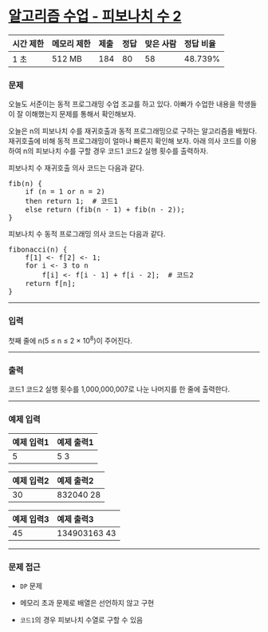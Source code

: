 # [알고리즘 수업 - 피보나치 수 2](https://www.acmicpc.net/problem/24417)

<div align = center>

| 시간 제한 | 메모리 제한 | 제출 | 정답 | 맞은 사람 | 정답 비율 |
| :-------- | :---------- | :--- | :--- | :-------- | :-------- |
| 1 초      | 512 MB      | 184  | 80   | 58        | 48.739%   |

</div>

### 문제

오늘도 서준이는 동적 프로그래밍 수업 조교를 하고 있다. 아빠가 수업한 내용을 학생들이 잘 이해했는지 문제를 통해서 확인해보자.

오늘은 n의 피보나치 수를 재귀호출과 동적 프로그래밍으로 구하는 알고리즘을 배웠다. 재귀호출에 비해 동적 프로그래밍이 얼마나 빠른지 확인해 보자. 아래 의사 코드를 이용하여 n의 피보나치 수를 구할 경우 코드1 코드2 실행 횟수를 출력하자.

피보나치 수 재귀호출 의사 코드는 다음과 같다.

<pre>fib(n) {
    if (n = 1 or n = 2)
    then return 1;  # 코드1
    else return (fib(n - 1) + fib(n - 2));
}</pre>

피보나치 수 동적 프로그래밍 의사 코드는 다음과 같다.

<pre>fibonacci(n) {
    f[1] <- f[2] <- 1;
    for i <- 3 to n
        f[i] <- f[i - 1] + f[i - 2];  # 코드2
    return f[n];
}</pre>

---

### 입력

첫째 줄에 n(5 ≤ n ≤ 2 × 10<sup>8</sup>)이 주어진다.

---

### 출력

코드1 코드2 실행 횟수를 1,000,000,007로 나눈 나머지를 한 줄에 출력한다.

---

### 예제 입력

| 예제 입력1 | 예제 출력1 |
| :--------- | :--------- |
| 5          | 5 3        |

| 예제 입력2 | 예제 출력2 |
| :--------- | :--------- |
| 30         | 832040 28  |

| 예제 입력3 | 예제 출력3   |
| :--------- | :----------- |
| 45         | 134903163 43 |

---

### 문제 접근

- `DP` 문제

- 메모리 초과 문제로 배열은 선언하지 않고 구현

- `코드1`의 경우 피보나치 수열로 구할 수 있음
